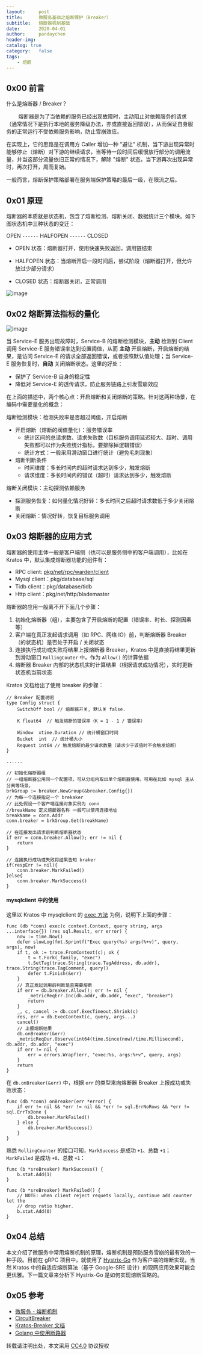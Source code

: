 ```yaml
---
layout:     post
title:      微服务基础之熔断保护（Breaker）
subtitle:	熔断器机制基础
date:       2020-04-01
author:     pandaychen
header-img:
catalog: true
category:   false
tags:
    - 熔断
---
```



##  0x00    前言

什么是熔断器 / Breaker？

&emsp;&emsp; 熔断器是为了当依赖的服务已经出现故障时，主动阻止对依赖服务的请求（通常情况下是执行本地的服务降级办法，亦或直接返回错误），从而保证自身服务的正常运行不受依赖服务影响，防止雪崩效应。

在实现上，它的思路是在调用方 Caller 增加一种 "避让" 机制，当下游出现异常时能够停止（熔断）对下游的继续请求，当等待一段时间后缓慢放行部分的调用流量，并当这部分流量依旧正常的情况下，解除 "熔断" 状态。当下游再次出现异常时，再次打开，周而复始。

一般而言，熔断保护策略部署在服务端保护策略的最后一级，在限流之后。

##  0x01	原理
熔断器的本质就是状态机，包含了熔断检测、熔断关闭、数据统计三个模块。如下图状态机中三种状态的变迁：

OPEN `------` HALFOPEN `------` CLOSED

-	OPEN 状态：熔断器打开，使用快速失败返回，调用链结束

-	HALFOPEN 状态：当熔断开启一段时间后，尝试阶段（熔断器打开，但允许放过少部分请求）

-	CLOSED 状态：熔断器关闭，正常调用

![image](https://s1.ax1x.com/2020/04/24/J0JYb8.png)

##	0x02	熔断算法指标的量化

![image](https://s1.ax1x.com/2020/04/23/J093dg.png)

当 Service-E 服务出现故障时，Service-B 的熔断检测模块，**主动** 检测到 Client 调用 Service-E 服务错误率达到设置阈值，从而 **主动** 开启熔断，开启熔断的结果，是访问 Service-E 的请求全部返回错误，或者按照默认值处理；当 Service-E 服务恢复时，**自动** 关闭熔断状态。这里的好处：
-   保护了 Service-B 自身的稳定性
-   降低对 Service-E 的透传请求，防止服务链路上引发雪崩效应

在上面的描述中，两个核心点：开启熔断和关闭熔断的策略。针对这两种场景，在编码中需要量化的概念：

熔断检测模块：检测失败率是否超过阈值，开启熔断
-   开启熔断（熔断的阀值量化）：服务错误率
	-   统计区间的总请求数、请求失败数（目标服务调用延迟较大、超时、调用失败都可以作为失败统计指标，要排除掉逻辑错误）
	-	统计方式：一般采用滑动窗口进行统计（避免毛刺现象）
-	熔断判断条件
	-	时间维度：多长时间内的超时请求达到多少，触发熔断
	-	请求维度：多长时间内的错误（超时）请求达到多少，触发熔断

熔断关闭模块：主动探测依赖服务
-	探测服务恢复：如何量化情况好转：多长时间之后超时请求数低于多少关闭熔断
-	关闭熔断：情况好转，恢复目标服务调用

##	0x03	熔断器的应用方式
熔断器的使用主体一般是客户端侧（也可以是服务侧中的客户端调用），比如在 Kratos 中，默认集成熔断器功能的组件有：
-	RPC client: [pkg/net/rpc/warden/client](https://github.com/go-kratos/kratos/blob/master/pkg/net/rpc/warden/client.go)
-	Mysql client：pkg/database/sql
-	Tidb client：pkg/database/tidb
-	Http client：pkg/net/http/blademaster

熔断器的应用一般离不开下面几个步骤：
1.	初始化熔断器（组），主要包含了开启熔断的配置（错误率、时长、探测因素等）
2.	客户端在真正发起请求调用（如 RPC、网络 IO）前，判断熔断器 Breaker（的状态机）是否处于开启 / 关闭状态
3.	连接执行成功或失败将结果上报熔断器 Breaker，Kratos 中是直接将结果更新到滑动窗口 `RollingCouter` 中，作为 `Allow()` 的计算依据
4.	熔断器 Breaker 内部的状态机实时计算结果（根据请求成功情况），实时更新状态机当前状态

Kratos 文档给出了使用 breaker 的步骤：
```golang
// Breaker 配置说明
type Config struct {
	SwitchOff bool // 熔断器开关, 默认关 false.

	K float64  // 触发熔断的错误率（K = 1 - 1 / 错误率）

	Window  xtime.Duration // 统计桶窗口时间
	Bucket  int  // 统计桶大小
	Request int64 // 触发熔断的最少请求数量（请求少于该值时不会触发熔断）
}

......

// 初始化熔断器组
// 一组熔断器公用同一个配置项，可从分组内取出单个熔断器使用。可用在比如 mysql 主从分离等场景。
brkGroup := breaker.NewGroup(&breaker.Config{})
// 为每一个连接指定一个 brekaker
// 此处假设一个客户端连接对象实例为 conn
//breakName 定义熔断器名称 一般可以使用连接地址
breakName = conn.Addr
conn.breaker = brkGroup.Get(breakName)

// 在连接发出请求前判断熔断器状态
if err = conn.breaker.Allow(); err != nil {
	return
}

// 连接执行成功或失败将结果告知 braker
if(respErr != nil){
	conn.breaker.MarkFailed()
}else{
	conn.breaker.MarkSuccess()
}
```

####	mysqlclient 中的使用
这里以 Kratos 中 mysqlclient 的 [exec 方法](https://github.com/go-kratos/kratos/blob/master/pkg/database/sql/sql.go#L300) 为例，说明下上面的步骤：
```golang
func (db *conn) exec(c context.Context, query string, args ...interface{}) (res sql.Result, err error) {
	now := time.Now()
	defer slowLog(fmt.Sprintf("Exec query(%s) args(%+v)", query, args), now)
	if t, ok := trace.FromContext(c); ok {
		t = t.Fork(_family, "exec")
		t.SetTag(trace.String(trace.TagAddress, db.addr), trace.String(trace.TagComment, query))
		defer t.Finish(&err)
	}
	// 真正发起调用前判断是否需要熔断
	if err = db.breaker.Allow(); err != nil {
		_metricReqErr.Inc(db.addr, db.addr, "exec", "breaker")
		return
	}
	_, c, cancel := db.conf.ExecTimeout.Shrink(c)
	res, err = db.ExecContext(c, query, args...)
	cancel()
	// 上报熔断结果
	db.onBreaker(&err)
	_metricReqDur.Observe(int64(time.Since(now)/time.Millisecond), db.addr, db.addr, "exec")
	if err != nil {
		err = errors.Wrapf(err, "exec:%s, args:%+v", query, args)
	}
	return
}
```

在 `db.onBreaker(&err)` 中，根据 `err` 的类型来向熔断器 Breaker 上报成功或失败状态：
```golang
func (db *conn) onBreaker(err *error) {
	if err != nil && *err != nil && *err != sql.ErrNoRows && *err != sql.ErrTxDone {
		db.breaker.MarkFailed()
	} else {
		db.breaker.MarkSuccess()
	}
}
```

熟悉 `RollingCounter` 的接口可知，`MarkSuccess` 是成功 `+1`、总数 `+1`；`MarkFailed` 是成功 `+0`、总数 `+1`：
```golang
func (b *sreBreaker) MarkSuccess() {
	b.stat.Add(1)
}

func (b *sreBreaker) MarkFailed() {
	// NOTE: when client reject requets locally, continue add counter let the
	// drop ratio higher.
	b.stat.Add(0)
}
```

##	0x04	总结
本文介绍了微服务中常用熔断机制的原理，熔断机制是预防服务雪崩的最有效的一种手段。目前在 gRPC 项目中，就使用了 [Hystrix-Go](https://github.com/afex/hystrix-go) 作为客户端的熔断实现，当然 Kratos 中的自适应熔断算法（基于 Google-SRE 设计）的现网应用效果可能会更优雅。下一篇文章来分析下 Hystrix-Go 是如何实现熔断策略的。

##  0x05	参考
-   [微服务 - 熔断机制](http://blog.zhuxingsheng.com/blog/micro-service-fuse-mechanism.html)
-   [CircuitBreaker](https://martinfowler.com/bliki/CircuitBreaker.html)
-	[Kratos-Breaker 文档](https://github.com/go-kratos/kratos/blob/master/doc/wiki-cn/breaker.md)
-	[Golang 中使用断路器](https://yangxikun.com/golang/2019/08/10/golang-circuit.html)

转载请注明出处，本文采用 [CC4.0](http://creativecommons.org/licenses/by-nc-nd/4.0/) 协议授权